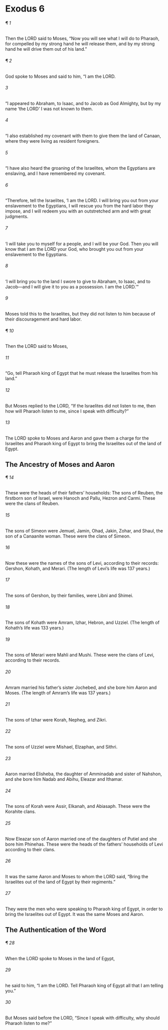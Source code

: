 # Exodus 6
###### ¶ 1
Then the LORD said to Moses, “Now you will see what I will do to Pharaoh, for compelled by my strong hand he will release them, and by my strong hand he will drive them out of his land.”
###### ¶ 2
God spoke to Moses and said to him, “I am the LORD.
###### 3
“I appeared to Abraham, to Isaac, and to Jacob as God Almighty, but by my name ‘the LORD’ I was not known to them.
###### 4
“I also established my covenant with them to give them the land of Canaan, where they were living as resident foreigners.
###### 5
“I have also heard the groaning of the Israelites, whom the Egyptians are enslaving, and I have remembered my covenant.
###### 6
“Therefore, tell the Israelites, ‘I am the LORD. I will bring you out from your enslavement to the Egyptians, I will rescue you from the hard labor they impose, and I will redeem you with an outstretched arm and with great judgments.
###### 7
‘I will take you to myself for a people, and I will be your God. Then you will know that I am the LORD your God, who brought you out from your enslavement to the Egyptians.
###### 8
‘I will bring you to the land I swore to give to Abraham, to Isaac, and to Jacob—and I will give it to you as a possession. I am the LORD.’”
###### 9
Moses told this to the Israelites, but they did not listen to him because of their discouragement and hard labor.
###### ¶ 10
Then the LORD said to Moses,
###### 11
“Go, tell Pharaoh king of Egypt that he must release the Israelites from his land.”
###### 12
But Moses replied to the LORD, “If the Israelites did not listen to me, then how will Pharaoh listen to me, since I speak with difficulty?”
###### 13
The LORD spoke to Moses and Aaron and gave them a charge for the Israelites and Pharaoh king of Egypt to bring the Israelites out of the land of Egypt.
## The Ancestry of Moses and Aaron
###### ¶ 14
These were the heads of their fathers’ households:
The sons of Reuben, the firstborn son of Israel, were Hanoch and Pallu, Hezron and Carmi. These were the clans of Reuben.
###### 15
The sons of Simeon were Jemuel, Jamin, Ohad, Jakin, Zohar, and Shaul, the son of a Canaanite woman. These were the clans of Simeon.
###### 16
Now these were the names of the sons of Levi, according to their records: Gershon, Kohath, and Merari. (The length of Levi’s life was 137 years.)
###### 17
The sons of Gershon, by their families, were Libni and Shimei.
###### 18
The sons of Kohath were Amram, Izhar, Hebron, and Uzziel. (The length of Kohath’s life was 133 years.)
###### 19
The sons of Merari were Mahli and Mushi. These were the clans of Levi, according to their records.
###### 20
Amram married his father’s sister Jochebed, and she bore him Aaron and Moses. (The length of Amram’s life was 137 years.)
###### 21
The sons of Izhar were Korah, Nepheg, and Zikri.
###### 22
The sons of Uzziel were Mishael, Elzaphan, and Sithri.
###### 23
Aaron married Elisheba, the daughter of Amminadab and sister of Nahshon, and she bore him Nadab and Abihu, Eleazar and Ithamar.
###### 24
The sons of Korah were Assir, Elkanah, and Abiasaph. These were the Korahite clans.
###### 25
Now Eleazar son of Aaron married one of the daughters of Putiel and she bore him Phinehas.
These were the heads of the fathers’ households of Levi according to their clans.
###### 26
It was the same Aaron and Moses to whom the LORD said, “Bring the Israelites out of the land of Egypt by their regiments.”
###### 27
They were the men who were speaking to Pharaoh king of Egypt, in order to bring the Israelites out of Egypt. It was the same Moses and Aaron.
## The Authentication of the Word
###### ¶ 28
When the LORD spoke to Moses in the land of Egypt,
###### 29
he said to him, “I am the LORD. Tell Pharaoh king of Egypt all that I am telling you.”
###### 30
But Moses said before the LORD, “Since I speak with difficulty, why should Pharaoh listen to me?”
